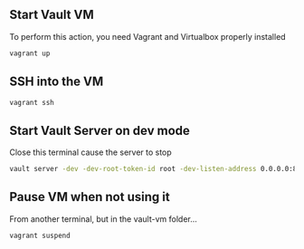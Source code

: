 ## Start Vault VM
To perform this action, you need Vagrant and Virtualbox properly installed
```bash
vagrant up
```

## SSH into the VM
```bash
vagrant ssh
```
## Start Vault Server on dev mode
Close this terminal cause the server to stop
```bash
vault server -dev -dev-root-token-id root -dev-listen-address 0.0.0.0:8200
```

## Pause VM when not using it
From another terminal, but in the vault-vm folder...
```bash
vagrant suspend
```